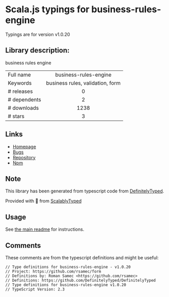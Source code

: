
# Scala.js typings for business-rules-engine

Typings are for version v1.0.20

## Library description:
business rules engine

|                    |                 |
| ------------------ | :-------------: |
| Full name          | business-rules-engine |
| Keywords           | business rules, validation, form |
| # releases         | 0 |
| # dependents       | 2 |
| # downloads        | 1238 |
| # stars            | 3 |

## Links
- [Homepage](https://github.com/rsamec/business-rules-engine)
- [Bugs](https://github.com/rsamec/business-rules-engine/issues)
- [Repository](https://github.com/rsamec/business-rules-engine)
- [Npm](https://www.npmjs.com/package/business-rules-engine)
    


## Note
This library has been generated from typescript code from [DefinitelyTyped](https://definitelytyped.org).

Provided with :purple_heart: from [ScalablyTyped](https://github.com/oyvindberg/ScalablyTyped)

## Usage
See [the main readme](../../readme.md) for instructions.

## Comments

These comments are from the typescript definitions and might be useful:
```
// Type definitions for business-rules-engine - v1.0.20
// Project: https://github.com/rsamec/form
// Definitions by: Roman Samec <https://github.com/rsamec>
// Definitions: https://github.com/DefinitelyTyped/DefinitelyTyped
// Type definitions for business-rules-engine v1.0.20
// TypeScript Version: 2.3

```

